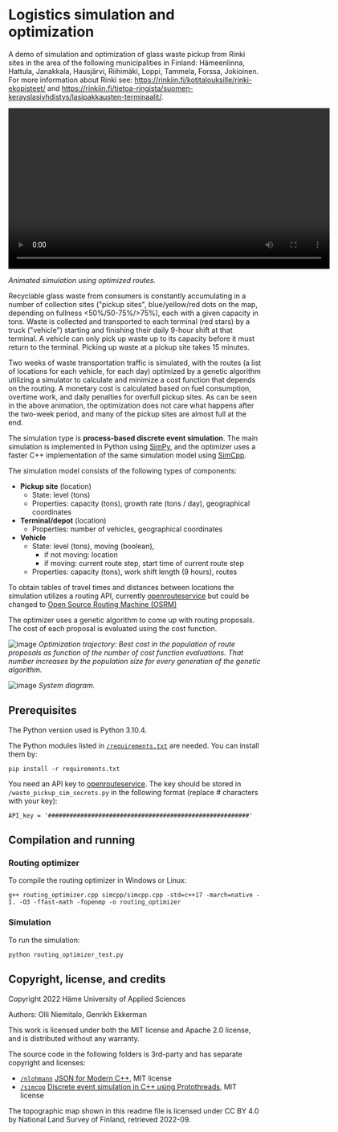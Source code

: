 # Logistics simulation and optimization

A demo of simulation and optimization of glass waste pickup from Rinki sites in the area of the following municipalities in Finland: Hämeenlinna, Hattula, Janakkala, Hausjärvi, Riihimäki, Loppi, Tammela, Forssa, Jokioinen. For more information about Rinki see: https://rinkiin.fi/kotitalouksille/rinki-ekopisteet/ and https://rinkiin.fi/tietoa-ringista/suomen-kerayslasiyhdistys/lasipakkausten-terminaalit/.

<video src='https://user-images.githubusercontent.com/60920087/194047546-58bdf96e-0576-477f-b2c4-2b9f55a3a183.mov' width=640></video>

_Animated simulation using optimized routes._

Recyclable glass waste from consumers is constantly accumulating in a number of collection sites ("pickup sites", blue/yellow/red dots on the map, depending on fullness <50%/50-75%/>75%), each with a given capacity in tons. Waste is collected and transported to each terminal (red stars) by a truck ("vehicle") starting and finishing their daily 9-hour shift at that terminal. A vehicle can only pick up waste up to its capacity before it must return to the terminal. Picking up waste at a pickup site takes 15 minutes.

Two weeks of waste transportation traffic is simulated, with the routes (a list of locations for each vehicle, for each day) optimized by a genetic algorithm utilizing a simulator to calculate and minimize a cost function that depends on the routing. A monetary cost is calculated based on fuel consumption, overtime work, and daily penalties for overfull pickup sites. As can be seen in the above animation, the optimization does not care what happens after the two-week period, and many of the pickup sites are almost full at the end.

The simulation type is **process-based discrete event simulation**. The main simulation is implemented in Python using [SimPy](https://simpy.readthedocs.io/en/latest/), and the optimizer uses a faster C++ implementation of the same simulation model using [SimCpp](https://github.com/luteberget/simcpp).

The simulation model consists of the following types of components:
* **Pickup site** (location)
  * State: level (tons)
  * Properties: capacity (tons), growth rate (tons / day), geographical coordinates
* **Terminal/depot** (location)
  * Properties: number of vehicles, geographical coordinates
* **Vehicle**
  * State: level (tons), moving (boolean),
    * if not moving: location
    * if moving: current route step, start time of current route step
  * Properties: capacity (tons), work shift length (9 hours), routes

To obtain tables of travel times and distances between locations the simulation utilizes a routing API, currently [openrouteservice](https://openrouteservice.org/) but could be changed to [Open Source Routing Machine (OSRM)](https://github.com/Project-OSRM/osrm-backend)

The optimizer uses a genetic algorithm to come up with routing proposals. The cost of each proposal is evaluated using the cost function.

![image](https://user-images.githubusercontent.com/60920087/195798821-4082ddd5-6454-4f1b-b7ef-dfe013f1030c.png)
_Optimization trajectory: Best cost in the population of route proposals as function of the number of cost function evaluations. That number increases by the population size for every generation of the genetic algorithm._

![image](https://user-images.githubusercontent.com/60920087/192998041-495b250e-d262-4e15-ae31-f1093a18a166.png)
_System diagram._

## Prerequisites

The Python version used is Python 3.10.4.

The Python modules listed in [`/requirements.txt`](requirements.txt) are needed. You can install them by:

`pip install -r requirements.txt`

You need an API key to [openrouteservice](https://openrouteservice.org/). The key should be stored in `/waste_pickup_sim_secrets.py` in the following format (replace # characters with your key):

`API_key = '########################################################'`

## Compilation and running

### Routing optimizer

To compile the routing optimizer in Windows or Linux:

`g++ routing_optimizer.cpp simcpp/simcpp.cpp -std=c++17 -march=native -I. -O3 -ffast-math -fopenmp -o routing_optimizer`

### Simulation

To run the simulation:

`python routing_optimizer_test.py`

## Copyright, license, and credits

Copyright 2022 Häme University of Applied Sciences

Authors: Olli Niemitalo, Genrikh Ekkerman

This work is licensed under both the MIT license and Apache 2.0 license, and is distributed without any warranty.

The source code in the following folders is 3rd-party and has separate copyright and licenses:
* [`/nlohmann`](nlohmann) [JSON for Modern C++](https://github.com/nlohmann/json), MIT license
* [`/simcpp`](simcpp) [Discrete event simulation in C++ using Protothreads](https://github.com/luteberget/simcpp), MIT license

The topographic map shown in this readme file is licensed under CC BY 4.0 by National Land Survey of Finland, retrieved 2022-09.
